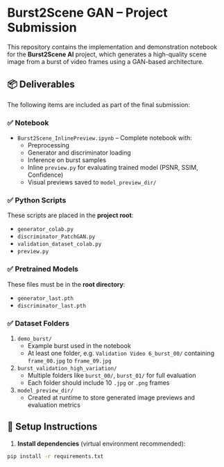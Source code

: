 # Burst2Scene GAN – Project Submission

This repository contains the implementation and demonstration notebook for the **Burst2Scene AI** project, which generates a high-quality scene image from a burst of video frames using a GAN-based architecture.

## 📦 Deliverables

The following items are included as part of the final submission:

### ✅ Notebook
- `Burst2Scene_InlinePreview.ipynb` – Complete notebook with:
  - Preprocessing
  - Generator and discriminator loading
  - Inference on burst samples
  - Inline `preview.py` for evaluating trained model (PSNR, SSIM, Confidence)
  - Visual previews saved to `model_preview_dir/`

### ✅ Python Scripts
These scripts are placed in the **project root**:
- `generator_colab.py`
- `discriminator_PatchGAN.py`
- `validation_dataset_colab.py`
- `preview.py`

### ✅ Pretrained Models
These files must be in the **root directory**:
- `generator_last.pth`
- `discriminator_last.pth`

### ✅ Dataset Folders
1. `demo_burst/`  
   - Example burst used in the notebook  
   - At least one folder, e.g. `Validation Video 6_burst_00/` containing `frame_00.jpg` to `frame_09.jpg`  
2. `burst_validation_high_variation/`  
   - Multiple folders like `burst_00/`, `burst_01/` for full evaluation  
   - Each folder should include 10 `.jpg` or `.png` frames  
3. `model_preview_dir/`  
   - Created at runtime to store generated image previews and evaluation metrics  

## 🔧 Setup Instructions

1. **Install dependencies** (virtual environment recommended):

```bash
pip install -r requirements.txt
